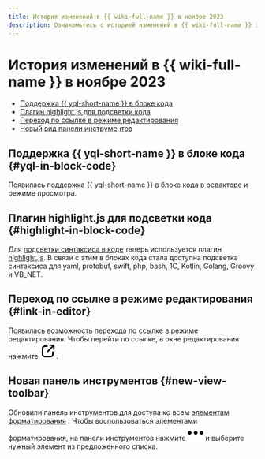 ```yaml
---
title: История изменений в {{ wiki-full-name }} в ноябре 2023
description: Ознакомьтесь с историей изменений в {{ wiki-full-name }} за ноябрь 2023.
---
```


# История изменений в {{ wiki-full-name }} в ноябре 2023

* [Поддержка {{ yql-short-name }} в блоке кода](#yql-in-block-code)
* [Плагин highlight.js для подсветки кода](#highlight-in-block-code)
* [Переход по ссылке в режиме редактирования](#link-in-editor)
* [Новый вид панели инструментов](#new-view-toolbar)

## Поддержка {{ yql-short-name }} в блоке кода {#yql-in-block-code}

Появилась поддержка {{ yql-short-name }} в [блоке кода](../formatter.md) в редакторе и режиме просмотра.

## Плагин highlight.js для подсветки кода {#highlight-in-block-code}

Для [подсветки синтаксиса в коде](../static-markup/highlight.md) теперь используется плагин [highlight.js](https://github.com/highlightjs/highlight.js). В связи с этим в блоках кода стала доступна подсветка синтаксиса для yaml, protobuf, swift, php, bash, 1C, Kotlin, Golang, Groovy и VB_NET.

## Переход по ссылке в режиме редактирования {#link-in-editor}

Появилась возможность перехода по ссылке в режиме редактирования. Чтобы перейти по ссылке, в окне редактирования нажмите ![](../../_assets/console-icons/arrow-up-right-from-square.svg).


## Новая панель инструментов {#new-view-toolbar}

Обновили панель инструментов для доступа ко всем [элементам форматирования](../wysiwyg/text-format.md) . Чтобы воспользоваться элементами форматирования, на панели инструментов нажмите ![](../../_assets/wiki/svg/actions-icon.svg) и выберите нужный элемент из предложенного списка.
